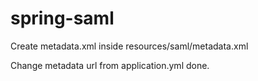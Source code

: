 # spring-saml

Create metadata.xml inside resources/saml/metadata.xml

Change metadata url from application.yml
done.
